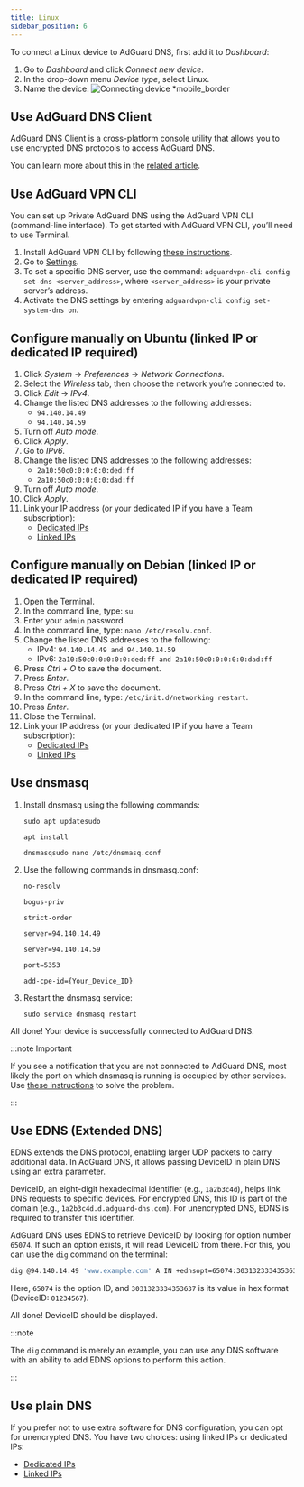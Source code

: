 ```yaml
---
title: Linux
sidebar_position: 6
---
```


To connect a Linux device to AdGuard DNS, first add it to *Dashboard*:

1. Go to *Dashboard* and click *Connect new device*.
1. In the drop-down menu *Device type*, select Linux.
1. Name the device.
    ![Connecting device *mobile_border](https://cdn.adtidy.org/content/kb/dns/private/new_dns/connect/choose_linux.png)

## Use AdGuard DNS Client

AdGuard DNS Client is a cross-platform console utility that allows you to use encrypted DNS protocols to access AdGuard DNS.

You can learn more about this in the [related article](/dns-client/overview/).

## Use AdGuard VPN CLI

You can set up Private AdGuard DNS using the AdGuard VPN CLI (command-line interface). To get started with AdGuard VPN CLI, you’ll need to use Terminal.

1. Install AdGuard VPN CLI by following [these instructions](https://adguard-vpn.com/kb/adguard-vpn-for-linux/installation/).
1. Go to [Settings](https://adguard-vpn.com/kb/adguard-vpn-for-linux/settings/).
1. To set a specific DNS server, use the command: `adguardvpn-cli config set-dns <server_address>`, where `<server_address>` is your private server’s address.
1. Activate the DNS settings by entering `adguardvpn-cli config set-system-dns on`.

## Configure manually on Ubuntu (linked IP or dedicated IP required)

1. Click *System* → *Preferences* → *Network Connections*.
1. Select the *Wireless* tab, then choose the network you’re connected to.
1. Click *Edit* → *IPv4*.
1. Change the listed DNS addresses to the following addresses:
    - `94.140.14.49`
    - `94.140.14.59`
1. Turn off *Auto mode*.
1. Click *Apply*.
1. Go to *IPv6*.
1. Change the listed DNS addresses to the following addresses:
    - `2a10:50c0:0:0:0:0:ded:ff`
    - `2a10:50c0:0:0:0:0:dad:ff`
1. Turn off *Auto mode*.
1. Click *Apply*.
1. Link your IP address (or your dedicated IP if you have a Team subscription):
    - [Dedicated IPs](/private-dns/connect-devices/other-options/dedicated-ip.md)
    - [Linked IPs](/private-dns/connect-devices/other-options/linked-ip.md)

## Configure manually on Debian (linked IP or dedicated IP required)

1. Open the Terminal.
1. In the command line, type: `su`.
1. Enter your `admin` password.
1. In the command line, type: `nano /etc/resolv.conf`.
1. Change the listed DNS addresses to the following:
    - IPv4: `94.140.14.49 and 94.140.14.59`
    - IPv6: `2a10:50c0:0:0:0:0:ded:ff and 2a10:50c0:0:0:0:0:dad:ff`
1. Press *Ctrl + O* to save the document.
1. Press *Enter*.
1. Press *Ctrl + X* to save the document.
1. In the command line, type: `/etc/init.d/networking restart`.
1. Press *Enter*.
1. Close the Terminal.
1. Link your IP address (or your dedicated IP if you have a Team subscription):
    - [Dedicated IPs](/private-dns/connect-devices/other-options/dedicated-ip.md)
    - [Linked IPs](/private-dns/connect-devices/other-options/linked-ip.md)

## Use dnsmasq

1. Install dnsmasq using the following commands:

    `sudo apt updatesudo`

    `apt install`

    `dnsmasqsudo nano /etc/dnsmasq.conf`

1. Use the following commands in dnsmasq.conf:

    `no-resolv`

    `bogus-priv`

    `strict-order`

    `server=94.140.14.49`

    `server=94.140.14.59`

    `port=5353`

    `add-cpe-id={Your_Device_ID}`

1. Restart the dnsmasq service:

    `sudo service dnsmasq restart`

All done! Your device is successfully connected to AdGuard DNS.

:::note Important

If you see a notification that you are not connected to AdGuard DNS, most likely the port on which dnsmasq is running is occupied by other services. Use [these instructions](https://github.com/AdguardTeam/AdGuardHome/wiki/FAQ#bindinuse) to solve the problem.

:::

## Use EDNS (Extended DNS)

EDNS extends the DNS protocol, enabling larger UDP packets to carry additional data. In AdGuard DNS, it allows passing DeviceID in plain DNS using an extra parameter.

DeviceID, an eight-digit hexadecimal identifier (e.g., `1a2b3c4d`), helps link DNS requests to specific devices. For encrypted DNS, this ID is part of the domain (e.g., `1a2b3c4d.d.adguard-dns.com`). For unencrypted DNS, EDNS is required to transfer this identifier.

AdGuard DNS uses EDNS to retrieve DeviceID by looking for option number `65074`. If such an option exists, it will read DeviceID from there. For this, you can use the `dig` command on the terminal:

```sh
dig @94.140.14.49 'www.example.com' A IN +ednsopt=65074:3031323334353637
```

Here, `65074` is the option ID, and `3031323334353637` is its value in hex format (DeviceID: `01234567`).

All done! DeviceID should be displayed.

:::note

The `dig` command is merely an example, you can use any DNS software with an ability to add EDNS options to perform this action.

:::

## Use plain DNS

If you prefer not to use extra software for DNS configuration, you can opt for unencrypted DNS. You have two choices: using linked IPs or dedicated IPs:

- [Dedicated IPs](/private-dns/connect-devices/other-options/dedicated-ip.md)
- [Linked IPs](/private-dns/connect-devices/other-options/linked-ip.md)
